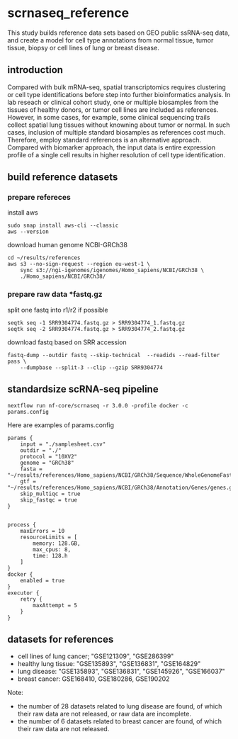 # scrnaseq_reference
This study builds reference data sets based on GEO public ssRNA-seq data, and create a model for cell type annotations from normal tissue, tumor tissue, biopsy or cell lines of
lung or breast disease.


## introduction
Compared with bulk mRNA-seq, spatial transcriptomics requires clustering or cell type identifications before step into further bioinformatics analysis. In lab reseach or clinical cohort study, one or multiple biosamples from the tissues of healthy donors, or tumor cell lines are included as references. However, in some cases, for example, some clinical sequencing trails collect spatial lung tissues without knowning about tumor or normal. In such cases, inclusion of multiple standard biosamples as references cost much. Therefore, employ standard references is an alternative approach. Compared with biomarker approach, the input data is entire expression profile of a single cell results in higher resolution of cell type identification.


## build reference datasets

### prepare refereces
install aws
```
sudo snap install aws-cli --classic
aws --version
```

download human genome NCBI-GRCh38
```
cd ~/results/references
aws s3 --no-sign-request --region eu-west-1 \
    sync s3://ngi-igenomes/igenomes/Homo_sapiens/NCBI/GRCh38 \
    ./Homo_sapiens/NCBI/GRCh38/
```

### prepare raw data *fastq.gz

split one fastq into r1/r2 if possible
```
seqtk seq -1 SRR9304774.fastq.gz > SRR9304774_1.fastq.gz
seqtk seq -2 SRR9304774.fastq.gz > SRR9304774_2.fastq.gz
```

download fastq based on SRR accession
```
fastq-dump --outdir fastq --skip-technical  --readids --read-filter pass \
    --dumpbase --split-3 --clip --gzip SRR9304774
```


## standardsize scRNA-seq pipeline

```
nextflow run nf-core/scrnaseq -r 3.0.0 -profile docker -c params.config
```

Here are examples of params.config
```
params {
	input = "./samplesheet.csv"
	outdir = "./"
	protocol = "10XV2"
	genome = "GRCh38"
	fasta = "~/results/references/Homo_sapiens/NCBI/GRCh38/Sequence/WholeGenomeFasta/genome.fa"
	gtf = "~/results/references/Homo_sapiens/NCBI/GRCh38/Annotation/Genes/genes.gtf"
	skip_multiqc = true
	skip_fastqc = true
}


process {
	maxErrors = 10
	resourceLimits = [
		memory: 128.GB,
		max_cpus: 8,
	    time: 128.h
	]
}
docker {
	enabled = true
}
executor {
    retry {
        maxAttempt = 5
    }
}
```

## datasets for references

- cell lines of lung cancer; "GSE121309", "GSE286399"
- healthy lung tissue: "GSE135893", "GSE136831", "GSE164829"
- lung disease: "GSE135893", "GSE136831", "GSE145926", "GSE166037"
- breast cancer: GSE168410, GSE180286, GSE190202

Note:
 - the number of 28 datasets related to lung disease are found, of which
	their raw data are not released, or raw data are incomplete.
 - the number of 6 datasets related to breast cancer are found, of which
	their raw data are not released.